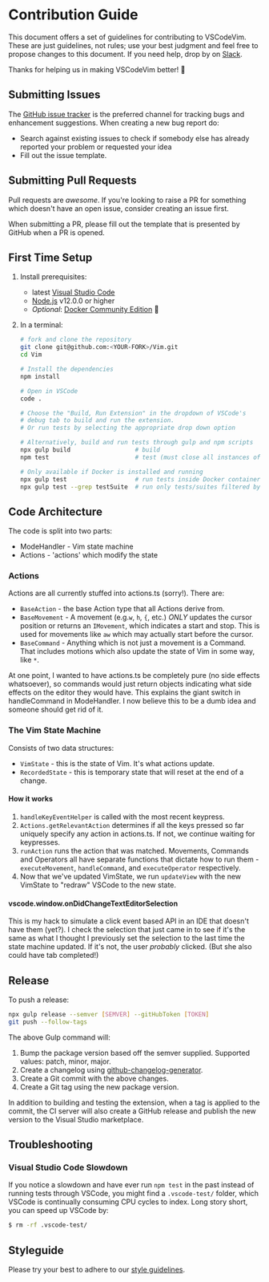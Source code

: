 # Contribution Guide

This document offers a set of guidelines for contributing to VSCodeVim.
These are just guidelines, not rules; use your best judgment and feel free to propose changes to this document.
If you need help, drop by on [Slack](https://vscodevim.herokuapp.com/).

Thanks for helping us in making VSCodeVim better! :clap:

## Submitting Issues

The [GitHub issue tracker](https://github.com/VSCodeVim/Vim/issues) is the preferred channel for tracking bugs and enhancement suggestions.
When creating a new bug report do:

- Search against existing issues to check if somebody else has already reported your problem or requested your idea
- Fill out the issue template.

## Submitting Pull Requests

Pull requests are _awesome_.
If you're looking to raise a PR for something which doesn't have an open issue, consider creating an issue first.

When submitting a PR, please fill out the template that is presented by GitHub when a PR is opened.

## First Time Setup

1.  Install prerequisites:
    - latest [Visual Studio Code](https://code.visualstudio.com/)
    - [Node.js](https://nodejs.org/) v12.0.0 or higher
    - _Optional_: [Docker Community Edition](https://store.docker.com/search?type=edition&offering=community) 🐋
1.  In a terminal:

    ```bash
    # fork and clone the repository
    git clone git@github.com:<YOUR-FORK>/Vim.git
    cd Vim

    # Install the dependencies
    npm install

    # Open in VSCode
    code .

    # Choose the "Build, Run Extension" in the dropdown of VSCode's
    # debug tab to build and run the extension.
    # Or run tests by selecting the appropriate drop down option

    # Alternatively, build and run tests through gulp and npm scripts
    npx gulp build                  # build
    npm test                        # test (must close all instances of VSCode)

    # Only available if Docker is installed and running
    npx gulp test                   # run tests inside Docker container
    npx gulp test --grep testSuite  # run only tests/suites filtered by js regex inside container
    ```

## Code Architecture

The code is split into two parts:

- ModeHandler - Vim state machine
- Actions - 'actions' which modify the state

### Actions

Actions are all currently stuffed into actions.ts (sorry!). There are:

- `BaseAction` - the base Action type that all Actions derive from.
- `BaseMovement` - A movement (e.g.`w`, `h`, `{`, etc.) _ONLY_ updates the cursor position or returns an `IMovement`, which indicates a start and stop. This is used for movements like `aw` which may actually start before the cursor.
- `BaseCommand` - Anything which is not just a movement is a Command. That includes motions which also update the state of Vim in some way, like `*`.

At one point, I wanted to have actions.ts be completely pure (no side effects whatsoever), so commands would just return objects indicating what side effects on the editor they would have. This explains the giant switch in handleCommand in ModeHandler. I now believe this to be a dumb idea and someone should get rid of it.

### The Vim State Machine

Consists of two data structures:

- `VimState` - this is the state of Vim. It's what actions update.
- `RecordedState` - this is temporary state that will reset at the end of a change.

#### How it works

1.  `handleKeyEventHelper` is called with the most recent keypress.
2.  `Actions.getRelevantAction` determines if all the keys pressed so far uniquely specify any action in actions.ts. If not, we continue waiting for keypresses.
3.  `runAction` runs the action that was matched. Movements, Commands and Operators all have separate functions that dictate how to run them - `executeMovement`, `handleCommand`, and `executeOperator` respectively.
4.  Now that we've updated VimState, we run `updateView` with the new VimState to "redraw" VSCode to the new state.

#### vscode.window.onDidChangeTextEditorSelection

This is my hack to simulate a click event based API in an IDE that doesn't have them (yet?). I check the selection that just came in to see if it's the same as what I thought I previously set the selection to the last time the state machine updated. If it's not, the user _probably_ clicked. (But she also could have tab completed!)

## Release

To push a release:

```bash
npx gulp release --semver [SEMVER] --gitHubToken [TOKEN]
git push --follow-tags
```

The above Gulp command will:

1.  Bump the package version based off the semver supplied. Supported values: patch, minor, major.
2.  Create a changelog using [github-changelog-generator](https://github.com/github-changelog-generator/github-changelog-generator).
3.  Create a Git commit with the above changes.
4.  Create a Git tag using the new package version.

In addition to building and testing the extension, when a tag is applied to the commit, the CI server will also create a GitHub release and publish the new version to the Visual Studio marketplace.

## Troubleshooting

### Visual Studio Code Slowdown

If you notice a slowdown and have ever run `npm test` in the past instead of running tests through VSCode, you might find a `.vscode-test/` folder, which VSCode is continually consuming CPU cycles to index. Long story short, you can speed up VSCode by:

```bash
$ rm -rf .vscode-test/
```

## Styleguide

Please try your best to adhere to our [style guidelines](https://github.com/VSCodeVim/Vim/blob/master/STYLE.md).
